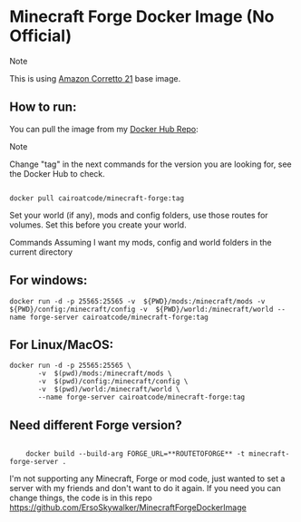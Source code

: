 # Minecraft Forge Docker Image (No Official)

> [!NOTE]
> This is using [Amazon Corretto 21](https://hub.docker.com/_/amazoncorretto) base image.

## How to run:

You can pull the image from my [Docker Hub Repo](https://hub.docker.com/repository/docker/cairoatcode/minecraft-forge):

> [!NOTE]
> Change "tag" in the next commands for the version you are looking for, see the Docker Hub to check.

```shell

docker pull cairoatcode/minecraft-forge:tag

```

Set your world (if any), mods and config folders, use those routes for volumes. Set this before you create your world.

Commands Assuming I want my mods, config and world folders in the current directory

## For windows:

```shell
docker run -d -p 25565:25565 -v  ${PWD}/mods:/minecraft/mods -v  ${PWD}/config:/minecraft/config -v  ${PWD}/world:/minecraft/world --name forge-server cairoatcode/minecraft-forge:tag
```

## For Linux/MacOS:

```shell
docker run -d -p 25565:25565 \
       -v  $(pwd)/mods:/minecraft/mods \
       -v  $(pwd)/config:/minecraft/config \
       -v  $(pwd)/world:/minecraft/world \
       --name forge-server cairoatcode/minecraft-forge:tag
```

## Need different Forge version?

```shell

    docker build --build-arg FORGE_URL=**ROUTETOFORGE** -t minecraft-forge-server .

```

I'm not supporting any Minecraft, Forge or mod code, just wanted to set a server with my friends and don't want to do it again. If you need you can change things, the code is in this repo https://github.com/ErsoSkywalker/MinecraftForgeDockerImage
